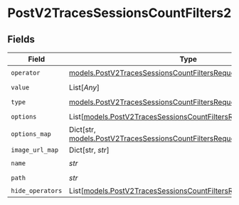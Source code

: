 # PostV2TracesSessionsCountFilters2


## Fields

| Field                                                                                                                                  | Type                                                                                                                                   | Required                                                                                                                               | Description                                                                                                                            |
| -------------------------------------------------------------------------------------------------------------------------------------- | -------------------------------------------------------------------------------------------------------------------------------------- | -------------------------------------------------------------------------------------------------------------------------------------- | -------------------------------------------------------------------------------------------------------------------------------------- |
| `operator`                                                                                                                             | [models.PostV2TracesSessionsCountFiltersRequestOperator](../models/postv2tracessessionscountfiltersrequestoperator.md)                 | :heavy_check_mark:                                                                                                                     | N/A                                                                                                                                    |
| `value`                                                                                                                                | List[*Any*]                                                                                                                            | :heavy_check_mark:                                                                                                                     | N/A                                                                                                                                    |
| `type`                                                                                                                                 | [models.PostV2TracesSessionsCountFiltersRequestType](../models/postv2tracessessionscountfiltersrequesttype.md)                         | :heavy_check_mark:                                                                                                                     | N/A                                                                                                                                    |
| `options`                                                                                                                              | List[[models.PostV2TracesSessionsCountFiltersRequestOptions](../models/postv2tracessessionscountfiltersrequestoptions.md)]             | :heavy_check_mark:                                                                                                                     | N/A                                                                                                                                    |
| `options_map`                                                                                                                          | Dict[str, [models.PostV2TracesSessionsCountFiltersRequestOptionsMap](../models/postv2tracessessionscountfiltersrequestoptionsmap.md)]  | :heavy_minus_sign:                                                                                                                     | N/A                                                                                                                                    |
| `image_url_map`                                                                                                                        | Dict[str, *str*]                                                                                                                       | :heavy_minus_sign:                                                                                                                     | N/A                                                                                                                                    |
| `name`                                                                                                                                 | *str*                                                                                                                                  | :heavy_check_mark:                                                                                                                     | N/A                                                                                                                                    |
| `path`                                                                                                                                 | *str*                                                                                                                                  | :heavy_check_mark:                                                                                                                     | N/A                                                                                                                                    |
| `hide_operators`                                                                                                                       | List[[models.PostV2TracesSessionsCountFiltersRequestHideOperators](../models/postv2tracessessionscountfiltersrequesthideoperators.md)] | :heavy_minus_sign:                                                                                                                     | N/A                                                                                                                                    |